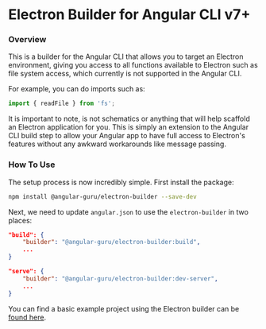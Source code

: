 # Electron Builder for Angular CLI v7+

### Overview

This is a builder for the Angular CLI that allows you to target an Electron environment, 
giving you access to all functions available to Electron such as file system access, which currently
is not supported in the Angular CLI.

For example, you can do imports such as:

```typescript
import { readFile } from 'fs';
```

It is important to note, is not schematics or anything that will help scaffold an Electron application for you. This is simply an extension to the Angular CLI build step to allow your Angular app to have full access to Electron's features without any awkward workarounds like message passing.

### How To Use

The setup process is now incredibly simple. First install the package:

```bash
npm install @angular-guru/electron-builder --save-dev
```

Next, we need to update `angular.json` to use the `electron-builder` in two places:

```json
"build": {
    "builder": "@angular-guru/electron-builder:build",
    ...
}
```

```json
"serve": {
    "builder": "@angular-guru/electron-builder:dev-server",
    ...
}
```

You can find a basic example project using the Electron builder can be [found here](https://github.com/angular-guru/electron-seed).